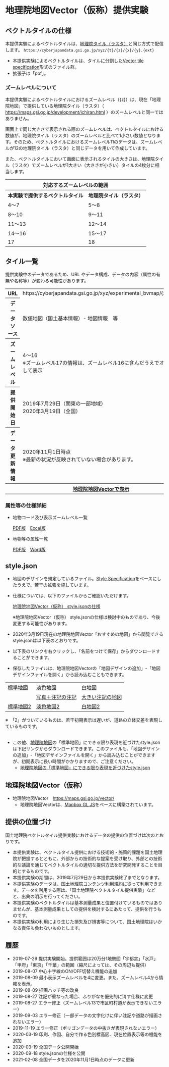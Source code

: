 # 地理院地図Vector（仮称）提供実験

## ベクトルタイルの仕様
本提供実験によるベクトルタイルは、[地理院タイル（ラスタ）](http://maps.gsi.go.jp/development/siyou.html)と同じ方式で配信します。
`https://cyberjapandata.gsi.go.jp/xyz/{t}/{z}/{x}/{y}.{ext}`

* 本提供実験によるベクトルタイルは、タイルに分割した[Vector tile specification](https://github.com/mapbox/vector-tile-spec)形式のファイル群。
* 拡張子は「pbf」。

### ズームレベルについて
本提供実験によるベクトルタイルにおけるズームレベル（{z}）は、現在「地理院地図」で提供している地理院タイル（ラスタ）（ https://maps.gsi.go.jp/development/ichiran.html ）のズームレベルと同一ではありません。

画面上で同じ大きさで表示される際のズームレベルは、ベクトルタイルにおける数値が、地理院タイル（ラスタ）のズームレベルと比べて1小さい数値となります。そのため、ベクトルタイルにおけるズームレベル11のデータは、ズームレベルが12の地理院タイル（ラスタ）と同じデータを用いて作成しています。

また、ベクトルタイルにおいて画面に表示されるタイルの大きさは、地理院タイル（ラスタ）でズームレベルが1大きい（大きさが小さい）タイルの4枚分に相当します。

<table>
	<tr><th colspan="2">対応するズームレベルの範囲</th></tr>
	<tr><th>本実験で提供するベクトルタイル</th><th>地理院タイル（ラスタ）</th></tr>
	<tr><td>4～7</td><td>5～8</td></tr>
	<tr><td>8～10</td><td>9～11</td></tr>
	<tr><td>11～13</td><td>12～14</td></tr>
	<tr><td>14～16</td><td>15～17</td></tr>
	<tr><td>17</td><td>18</td></tr>
</table>

## タイル一覧
提供実験中のデータであるため、URL やデータ構成、データの内容（属性の有無や名称等）が変わる可能性があります。

<table>
	<tr><th>URL</th><td>https://cyberjapandata.gsi.go.jp/xyz/experimental_bvmap/{z}/{x}/{y}.pbf</tr>
	<tr><th class="titletd">データソース</td><td>数値地図（国土基本情報）- 地図情報　等</td></tr>
	<th>ズームレベル</td><td>4～16<br>
	※ズームレベル17の情報は、ズームレベル16に含んだうえでオーバーズームして表示</td></tr>
	<tr><th>提供開始日</td><td>2019年7月29日（関東の一部地域）<br>2020年3月19日（全国）</td></tr>
	<th>データ更新情報</td><td>2020年11月1日時点<br>
	※最新の状況が反映されていない場合があります。</td></tr>
	<tr><th colspan="2"><a href="https://maps.gsi.go.jp/vector/" class="blank">地理院地図Vectorで表示</a></td></tr>
</table>

### 属性等の仕様詳細
* 地物コード及び表示ズームレベル一覧

	[PDF版](https://maps.gsi.go.jp/help/pdf/vector/dataspec.pdf)　[Excel版](https://maps.gsi.go.jp/help/pdf/vector/dataspec.xlsx)
  
* 地物等の属性一覧

	[PDF版](https://maps.gsi.go.jp/help/pdf/vector/attribute.pdf)　[Word版](https://maps.gsi.go.jp/help/pdf/vector/attribute.docx)

## style.json
* 地図のデザインを規定しているファイル。[Style Specification](https://docs.mapbox.com/mapbox-gl-js/style-spec/)をベースにしたうえで、若干の拡張を施しています。
* 仕様については、以下のファイルからご確認いただけます。

	[地理院地図Vector（仮称） style.jsonの仕様](https://maps.gsi.go.jp/help/pdf/vector/stylespec.pdf)
	
	※地理院地図Vector（仮称） style.jsonの仕様は検討中のものであり、今後変更する可能性があります。
	
* 2020年3月19日現在の地理院地図Vector「おすすめの地図」から閲覧できるstyle.jsonは以下表のとおりです。
* 以下表のリンクを右クリックし、「名前をつけて保存」からダウンロードすることができます。
* 保存したファイルは、地理院地図Vectorの「地図デザインの追加」-「地図デザインファイルを開く」から読み込むこともできます。
<table>
	<tr>
		<td><a href="https://maps.gsi.go.jp/vector/data/std.json">標準地図</a></td>
		<td><a href="https://maps.gsi.go.jp/vector/data/pale.json">淡色地図</a></td>
		<td><a href="https://maps.gsi.go.jp/vector/data/blank.json">白地図</a></td>
	</tr>
	<tr>
		<td></td>
		<td><a href="https://maps.gsi.go.jp/vector/data/label.json">写真＋注記の注記</a></td>
		<td><a href="https://maps.gsi.go.jp/vector/data/llabel.json">大きい注記の地図</a></td>
	</tr>
	<tr>
		<td><a href="https://maps.gsi.go.jp/vector/data/std2.json">標準地図2</a></td>
		<td><a href="https://maps.gsi.go.jp/vector/data/pale2.json">淡色地図2</a></td>
		<td><a href="https://maps.gsi.go.jp/vector/data/blank2.json">白地図2</a></td>
	</tr>
</table>
※　「2」がついているものは、若干初期表示は遅いが、道路の立体交差を表現しているものです。<br><br>

* この他、[地理院地図](https://maps.gsi.go.jp)の「標準地図」にできる限り表現を近づけたstyle.jsonは下記リンクからダウンロードできます。このファイルも、「地図デザインの追加」-「地図デザインファイルを開く」から読み込むことができますが、初期表示に長い時間がかかりますので、ご注意ください。
  * [地理院地図の「標準地図」にできる限り表現を近づけたstyle.json](https://maps.gsi.go.jp/vector/data/std3.json)

## 地理院地図Vector（仮称）
- 地理院地図Vector　https://maps.gsi.go.jp/vector/
  * 地理院地図Vectorは、[Mapbox GL JS](https://github.com/mapbox/mapbox-gl-js)をベースに構築されています。
  
## 提供の位置づけ
国土地理院ベクトルタイル提供実験におけるデータの提供の位置づけは次のとおりです。
- 本提供実験は、ベクトルタイル提供における技術的・施策的課題を国土地理院が把握するとともに、外部からの技術的な提案を受け取り、外部との技術的な議論を通じてベクトルタイルの適切な提供方法を研究開発することを目的とするものです。
- 本提供実験の期間は、2019年7月29日から本提供実験終了までとなります。
- 本提供実験のデータは、[国土地理院コンテンツ利用規約](http://www.gsi.go.jp/kikakuchousei/kikakuchousei40182.html)に従って利用できます。データを利用する際は、「国土地理院ベクトルタイル提供実験」などと、出典の明示を行ってください。
- 本提供実験のベクトルタイルは基本測量成果と位置付けているものではありませんが、基本測量成果としての提供を検討するにあたって、提供を行うものです。
- 本提供実験の利用により生じた損失及び損害等について、国土地理院はいかなる責任も負わないものとします。

## 履歴
- 2019-07-29 提供実験開始。提供範囲は20万分1地勢図「宇都宮」「水戸」「甲府」「東京」「千葉」の範囲（縮尺によっては、その周辺も提供）
- 2019-08-07 中心十字線のON/OFF切替え機能の追加
- 2019-08-09 最小表示ズームレベルを4に変更。また、ズームレベル4から情報を表示。
- 2019-08-09 描画ハッチ等の改良
- 2019-08-27 注記が重なった場合、ふりがなを優先的に消す仕様に変更
- 2019-08-27 エラー修正（ズームレベル13で市区町村道が表示できないエラー）
- 2019-09-03 エラー修正（一部データの文字化けに伴い注記や道路が描画されないエラー）
- 2019-11-19 エラー修正（ポリゴンデータの中抜きが表現されないエラー）
- 2020-03-19 印刷、作図、自分で作る色別標高図、現在位置表示等の機能を追加
- 2020-03-19 全国データ公開開始
- 2020-09-18 style.jsonの仕様を公開
- 2021-02-08 全国データを2020年11月1日時点のデータに更新
